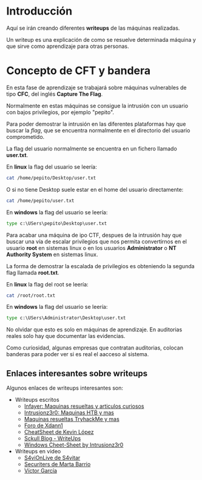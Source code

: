 # Introducción

Aquí se irán creando diferentes **writeups** de las máquinas realizadas.

Un writeup es una explicación de como se resuelve determinada máquina y que sirve como aprendizaje para otras personas.

# Concepto de CFT y bandera

En esta fase de aprendizaje se trabajará sobre máquinas vulnerables de tipo **CFC**, del inglés **Capture The Flag**.

Normalmente en estas máquinas se consigue la intrusión con un usuario con bajos privilegios, por ejemplo "pepito".

Para poder demostrar la intrusión en las diferentes plataformas hay que buscar la *flag*, que se encuentra normalmente en el directorio del usuario comprometido. 

La flag del usuario normalmente se encuentra en un fichero llamado **user.txt**.

En **linux** la flag del usuario se leería:

```bash
cat /home/pepito/Desktop/user.txt
```
O si no tiene Desktop suele estar en el home del usuario directamente:

```bash
cat /home/pepito/user.txt
```

En **windows** la flag del usuario se leería:

```cmd
type c:\USers\pepito\Desktop\user.txt
```

Para acabar una máquina de ipo CTF, despues de la intrusión hay que buscar una vía de escalar privilegios que nos permita convertirnos en el usuario **root** en sistemas linux o en los usuarios **Administrator** o **NT Authority System** en sistemas linux.

La forma de demostrar la escalada de privilegios es obteniendo la segunda flag llamada **root.txt**.

En **linux** la flag del root se leería:

```bash
cat /root/root.txt
```
En **windows** la flag del usuario se leería:

```cmd
type c:\USers\Administrator\Desktop\user.txt
```

No olvidar que esto es solo en máquinas de aprendizaje. En auditorias reales solo hay que documentar las evidencias.

Como curiosidad, algunas empresas que contratan auditorias, colocan banderas para poder ver si es real el aacceso al sistema.


## Enlaces interesantes sobre writeups

Algunos enlaces de writeups interesantes son:

* Writeups escritos
    * [Infayer: Maquinas resueltas y articulos curiosos](https://infayer.com/)
    * [Intrusionz3r0: Maquinas HTB y mas](https://intrusionz3r0.github.io/posts/Windows/)
    * [Maquinas resueltas TryhackMe y mas](https://guarina0x0.github.io/)
    * [Foro de Xdann1](https://xdann1.github.io/)
    * [CheatSheet de Kevin López](https://fackingamatherae.gitbook.io/cheatsheet/)
    * [Sckull Blog - WriteUps](https://sckull.github.io/)
    * [Windows Cheet-Sheet by Intrusionz3r0](https://intrusionz3r0.github.io/posts/Windows/)
* Writeups en video
    * [S4viOnLive de S4vitar](https://www.youtube.com/c/S4viOnLive/videos)
    * [Securiters de Marta Barrio](https://www.youtube.com/@Securiters/videos)
    * [Víctor García](https://www.youtube.com/@takito1812/videos)


    